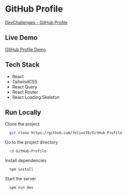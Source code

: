 
# GitHub Profile

[DevChallenges - GitHub Profile](https://devchallenges.io/challenge/42)

## Live Demo
[GitHub Profile Demo](https://github-profile-sigma-five.vercel.app)


## Tech Stack

- React
- TailwindCSS
- React Query
- React Router
- React Loading Skeleton


## Run Locally

Clone the project

```bash
  git clone https://github.com/felixx78/GitHub-Profile
```

Go to the project directory

```bash
  cd GitHub-Profile
```

Install dependencies

```bash
  npm install
```

Start the server

```bash
  npm run dev
```
